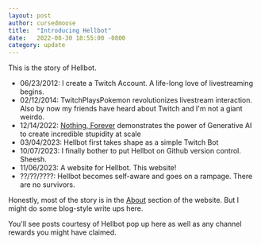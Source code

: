 ```yaml
---
layout: post
author: cursedmoose
title:  "Introducing Hellbot"
date:   2022-08-30 18:55:00 -0800
category: update
---
```

This is the story of Hellbot.

- 06/23/2012\: I create a Twitch Account. A life-long love of livestreaming begins.
- 02/12/2014\: TwitchPlaysPokemon revolutionizes livestream interaction. 
Also by now my friends have heard about Twitch and I'm not a giant weirdo.
- 12/14/2022\: [Nothing, Forever](https://www.twitch.tv/watchmeforever) demonstrates the power of Generative AI to create incredible stupidity at scale
- 03/04/2023\: Hellbot first takes shape as a simple Twitch Bot
- 10/07/2023\: I finally bother to put Hellbot on Github version control. Sheesh.
- 11/06/2023\: A website for Hellbot. This website!
- ??/??/????\: Hellbot becomes self-aware and goes on a rampage. There are no survivors.

Honestly, most of the story is in the [About](/about) section of the website. But I might do some blog-style write ups here.

You'll see posts courtesy of Hellbot pop up here as well as any channel rewards you might have claimed.